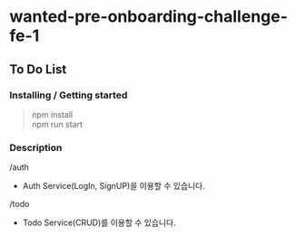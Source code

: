 # wanted-pre-onboarding-challenge-fe-1
## To Do List
### Installing / Getting started
> npm install <br/>
> npm run start

### Description
/auth
- Auth Service(LogIn, SignUP)을 이용할 수 있습니다.

/todo
- Todo Service(CRUD)를 이용할 수 있습니다.
